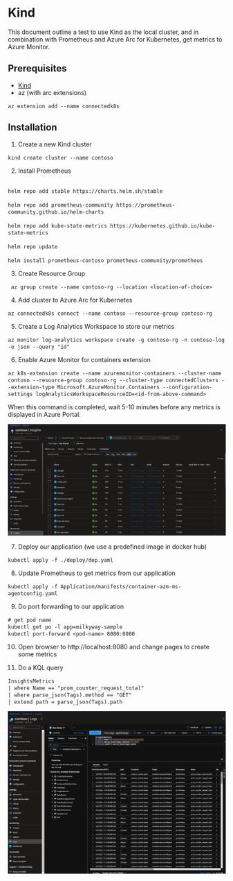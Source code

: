 # Kind
This document outline a test to use Kind as the local cluster, and in combination
with Prometheus and Azure Arc for Kubernetes, get metrics to Azure Monitor.

## Prerequisites
* [Kind](https://kind.sigs.k8s.io/)
* az (with arc extensions)
```
az extension add --name connectedk8s
```

## Installation
1. Create a new Kind cluster
```
kind create cluster --name contoso
```

2. Install Prometheus
```

helm repo add stable https://charts.helm.sh/stable

helm repo add prometheus-community https://prometheus-community.github.io/helm-charts

helm repo add kube-state-metrics https://kubernetes.github.io/kube-state-metrics

helm repo update

helm install prometheus-contoso prometheus-community/prometheus
```

3. Create Resource Group
```
 az group create --name contoso-rg --location <location-of-choice>
```

4. Add cluster to Azure Arc for Kubernetes
```
az connectedk8s connect --name contoso --resource-group contoso-rg
```

5. Create a Log Analytics Workspace to store our metrics
```
az monitor log-analytics workspace create -g contoso-rg -n contoso-log -o json --query "id"
```

6. Enable Azure Monitor for containers extension
```
az k8s-extension create --name azuremonitor-containers --cluster-name contoso --resource-group contoso-rg --cluster-type connectedClusters --extension-type Microsoft.AzureMonitor.Containers --configuration-settings logAnalyticsWorkspaceResourceID=<id-from-above-command>
```
When this command is completed, wait 5-10 minutes before any metrics is displayed in Azure Portal.

 ![insights-metrics](./assets/azure-monitor.png)

7. Deploy our application (we use a predefined image in docker hub)
```
kubectl apply -f ./deploy/dep.yaml
```

8. Update Prometheus to get metrics from our application
```
kubectl apply -f Application/manifests/container-azm-ms-agentconfig.yaml
```

9. Do port forwarding to our application
```
# get pod name
kubectl get po -l app=milkyway-sample
kubectl port-forward <pod-name> 8080:8080
```
10. Open browser to http://localhost:8080 and change pages to create some metrics

11. Do a KQL query
```
InsightsMetrics
| where Name == "prom_counter_request_total"
| where parse_json(Tags).method == "GET"
| extend path = parse_json(Tags).path
```
![insights-metrics](./assets/insights-metrics2.png)